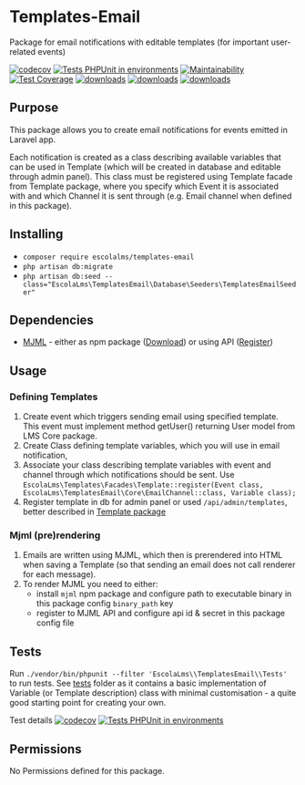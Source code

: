 # Templates-Email

Package for email notifications with editable templates (for important user-related events)

[![codecov](https://codecov.io/gh/EscolaLMS/Templates-Email/branch/main/graph/badge.svg?token=O91FHNKI6R)](https://codecov.io/gh/EscolaLMS/Templates-Email)
[![Tests PHPUnit in environments](https://github.com/EscolaLMS/Templates-Email/actions/workflows/test.yml/badge.svg)](https://github.com/EscolaLMS/Templates-Email/actions/workflows/test.yml)
[![Maintainability](https://api.codeclimate.com/v1/badges/7d61484f7610611183ff/maintainability)](https://codeclimate.com/github/EscolaLMS/Templates-Email/maintainability)
[![Test Coverage](https://api.codeclimate.com/v1/badges/7d61484f7610611183ff/test_coverage)](https://codeclimate.com/github/EscolaLMS/Templates-Email/test_coverage)
[![downloads](https://img.shields.io/packagist/dt/escolalms/templates-email)](https://packagist.org/packages/escolalms/templates-email)
[![downloads](https://img.shields.io/packagist/v/escolalms/templates-email)](https://packagist.org/packages/escolalms/templates-email)
[![downloads](https://img.shields.io/packagist/l/escolalms/templates-email)](https://packagist.org/packages/escolalms/templates-email)

## Purpose

This package allows you to create email notifications for events emitted in Laravel app.

Each notification is created as a class describing available variables that can be used in Template (which will be created in database and editable through admin panel). This class must be registered using Template facade from Template package, where you specify which Event it is associated with and which Channel it is sent through (e.g. Email channel when defined in this package).

## Installing

- `composer require escolalms/templates-email`
- `php artisan db:migrate`
- `php artisan db:seed --class="EscolaLms\TemplatesEmail\Database\Seeders\TemplatesEmailSeeder"`

## Dependencies

- [MJML](https://mjml.io/) - either as npm package ([Download](https://mjml.io/download)) or using API ([Register](https://mjml.io/api))

## Usage

### Defining Templates

1. Create event which triggers sending email using specified template. This event must implement method getUser() returning User model from LMS Core package.
2. Create Class defining template variables, which you will use in email notification,
3. Associate your class describing template variables with event and channel through which notifications should be sent. Use `EscolaLms\Templates\Facades\Template::register(Event class, EscolaLms\TemplatesEmail\Core\EmailChannel::class, Variable class);`
4. Register template in db for admin panel or used `/api/admin/templates`, better described in [Template package](https://github.com/EscolaLMS/Templates)

### Mjml (pre)rendering

1. Emails are written using MJML, which then is prerendered into HTML when saving a Template (so that sending an email does not call renderer for each message).
2. To render MJML you need to either:
    - install `mjml` npm package and configure path to executable binary in this package config `binary_path` key
    - register to MJML API and configure api id & secret in this package config file

## Tests

Run `./vendor/bin/phpunit --filter 'EscolaLms\\TemplatesEmail\\Tests'` to run tests. See [tests](https://github.com/EscolaLMS/Templates-Email/tree/main/tests) folder as it contains a basic implementation of Variable (or Template description) class with minimal customisation - a quite good starting point for creating your own.

Test details [![codecov](https://codecov.io/gh/EscolaLMS/Templates-Email/branch/main/graph/badge.svg?token=O91FHNKI6R)](https://codecov.io/gh/EscolaLMS/Templates-Email) [![Tests PHPUnit in environments](https://github.com/EscolaLMS/Templates-Email/actions/workflows/test.yml/badge.svg)](https://github.com/EscolaLMS/Templates-Email/actions/workflows/test.yml)

## Permissions

No Permissions defined for this package.
